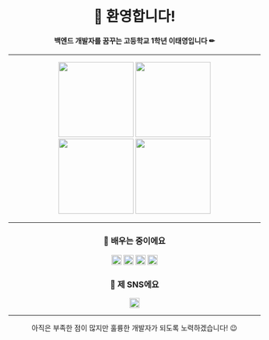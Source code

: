 <h1 align="center">👋 환영합니다!</h1>
<h4 align="center">백엔드 개발자를 꿈꾸는 고등학교 1학년 이태영입니다 ✏</h4>
<hr>
<p align="center">
  <img src="https://github-readme-stats.vercel.app/api?username=Daybreak312&show_icons=true&theme=dracula" height=150>
  <img src="https://github-readme-stats.vercel.app/api/top-langs/?username=Daybreak312&langs_count=5&theme=dracula" height=150><br>
  <img src="http://mazassumnida.wtf/api/v2/generate_badge?boj=leety6073" height=150>
  <img src="https://mazandi.herokuapp.com/api?handle=leety6073&theme=dracula" height=150>
</p>
<hr>
<h3 align="center">📖 배우는 중이에요</h3>
<div align="center">
  <img src="https://img.shields.io/badge/C-00599C?style=flat&logo=C&logoColor=white" art="C" height=20>
  <img src="https://img.shields.io/badge/JAVA-EA2D2E?style=flat&logoColor=white" art="JAVA" height=20>
  <img src="https://img.shields.io/badge/Spring-6DB33F?style=flat&logo=Spring&logoColor=white" art="Spring" height=20>
  <img src="https://img.shields.io/badge/gitkraken-179287?style=flat&logo=gitkraken&logoColor=white" art="gitkraken" height=20>
</div>
<h3 align="center">💬 제 SNS에요</h3>
<div align="center">
  <a href="https://www.instagram.com/tae._.young_07/" target="_blank"><img src="https://img.shields.io/badge/instagram-E4405F?style=flat&logo=instagram&logoColor=white" art="instargram" height=20></a>
</div>
<hr>
<p align="center">아직은 부족한 점이 많지만 훌륭한 개발자가 되도록 노력하겠습니다! 😉</p>
